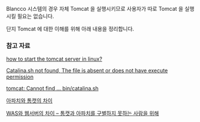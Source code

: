 Blancco 시스템의 경우 자체 Tomcat 을 실행시키므로 사용자가 따로 Tomcat 을 실행시킬 필요는 없습니다. 

단지 Tomcat 에 대한 이해를 위해 아래 내용을 정리합니다.

### 참고 자료

[how to start the tomcat server in linux?](http://stackoverflow.com/questions/19852730/how-to-start-the-tomcat-server-in-linux)

[Catalina.sh not found, The file is absent or does not have execute permission](http://askubuntu.com/questions/790186/catalina-sh-not-found-the-file-is-absent-or-does-not-have-execute-permission)

[tomcat: Cannot find ... bin/catalina.sh](http://westzero.tistory.com/52)

[아파치와 톰캣의 차이](http://limmmee.tistory.com/4)

[WAS와 웹서버의 차이 – 톰캣과 아파치를 구별하지 못하는 사람을 위해](http://sungbine.github.io/tech/post/2015/02/15/tomcat과%20apache의%20연동.html)